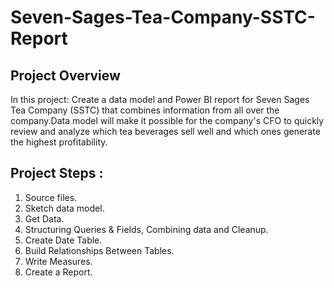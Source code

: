 # Seven-Sages-Tea-Company-SSTC-Report
## Project Overview
In this project: Create a data model and Power BI report for Seven Sages Tea Company (SSTC) that combines information from all over the company.Data model will make it possible for the company's CFO to quickly review and analyze which tea beverages sell well and which ones generate the highest profitability.

## Project Steps :
1. Source files.
2. Sketch data model.
3. Get Data.
4. Structuring Queries & Fields, Combining data and Cleanup.
5. Create Date Table.
6. Build Relationships Between Tables.
7. Write Measures. 
8. Create a Report.
